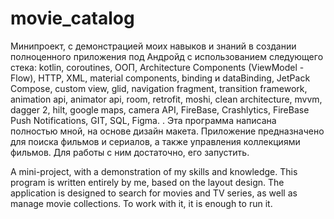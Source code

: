 # movie_catalog
Минипроект, с демонстрацией моих навыков и знаний в создании полноценного приложения под Андройд с использованием следующего стека: kotlin, coroutines, ООП, Architecture Components (ViewModel - Flow), HTTP, XML, material components, binding и dataBinding, JetPack Compose, custom view, glid, navigation fragment, transition framework, animation api, animator api, room, retrofit, moshi, clean architecture, mvvm, dagger 2, hilt, google maps, camera API, FireBase, Crashlytics, FireBase Push Notifications, GIT, SQL, Figma. . Эта программа написана полностью мной, на основе дизайн макета. 
Приложение предназначено для поиска фильмов и сериалов, а также управления коллекциями фильмов. Для работы с ним достаточно, его запустить.

A mini-project, with a demonstration of my skills and knowledge. This program is written entirely by me, based on the layout design.
The application is designed to search for movies and TV series, as well as manage movie collections. To work with it, it is enough to run it.
